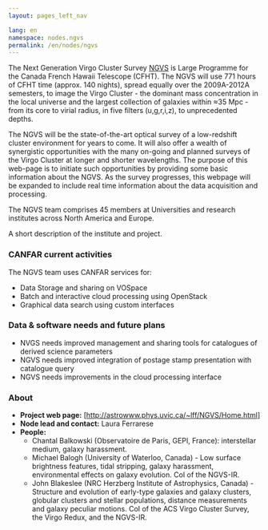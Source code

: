```yaml
---
layout: pages_left_nav

lang: en
namespace: nodes.ngvs
permalink: /en/nodes/ngvs
---
```


<!-- Content start -->


The Next Generation Virgo Cluster Survey [NGVS](http://astrowww.phys.uvic.ca/~lff/NGVS/Home.html) is  Large Programme for the Canada French Hawaii Telescope (CFHT). The NGVS will use 771 hours of CFHT time (approx. 140 nights), spread equally over the  2009A-2012A semesters, to image the Virgo Cluster - the dominant mass concentration in the local universe and the largest collection of galaxies within ≈35 Mpc - from its core to virial radius, in five filters (u,g,r,i,z), to unprecedented depths.  

The NGVS will be the state-of-the-art optical survey of a low-redshift cluster environment for years to come. It will also offer a wealth of synergistic opportunities with the many on-going and planned surveys of the Virgo Cluster at longer and shorter wavelengths. The purpose of this web-page is to initiate such opportunities by providing some basic information about the NGVS. As the survey progresses, this webpage will be expanded to include real time information about the data acquisition and processing.

The NGVS team comprises 45 members at Universities and research institutes across North America and  Europe.

A short description of the institute and project.



### CANFAR current activities

The NGVS team uses CANFAR services for:

* Data Storage and sharing on VOSpace 
* Batch and interactive cloud processing using OpenStack
* Graphical data search using custom interfaces

### Data & software needs and future plans

* NVGS needs improved management and sharing tools for catalogues of derived science parameters 
* NGVS needs improved integration of postage stamp presentation with catalogue query
* NGVS needs improvements in the cloud processing interface


### About

* **Project web page:** [http://astrowww.phys.uvic.ca/~lff/NGVS/Home.html]
* **Node lead and contact:** Laura Ferrarese
* **People:**
  * Chantal Balkowski  (Observatoire de Paris, GEPI, France):  interstellar medium, galaxy harassment.
  * Michael Balogh (University of Waterloo, Canada) - Low surface brightness features, tidal stripping, galaxy harassment, environmental effects on galaxy evolution. CoI of the NGVS-IR.
  * John Blakeslee (NRC Herzberg Institute of Astrophysics, Canada) - Structure and evolution of early-type galaxies and galaxy clusters, globular clusters and stellar populations, distance measurements and galaxy peculiar motions. CoI of the ACS Virgo Cluster Survey, the Virgo Redux, and the NGVS-IR.






<!-- Content end -->
